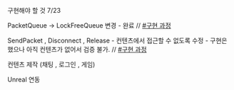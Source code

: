 구현해야 할 것 7/23

PacketQueue -> LockFreeQueue 변경 - 완료 // [#구현 과정](https://github.com/LimDaeKwon/o_o/issues/1) 

SendPacket , Disconnect , Release - 컨텐츠에서 접근할 수 없도록 수정 - 구현은 했으나 아직 컨텐츠가 없어서 검증 불가. // [#구현 과정](https://github.com/LimDaeKwon/o_o/issues/2) 


컨텐츠 제작 (채팅 , 로그인 , 게임)


Unreal 연동

